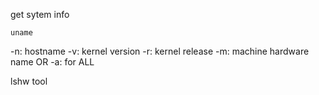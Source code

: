 get sytem info

`uname` 

-n: hostname
-v: kernel version
-r: kernel release
-m: machine hardware name
OR
-a: for ALL

lshw tool